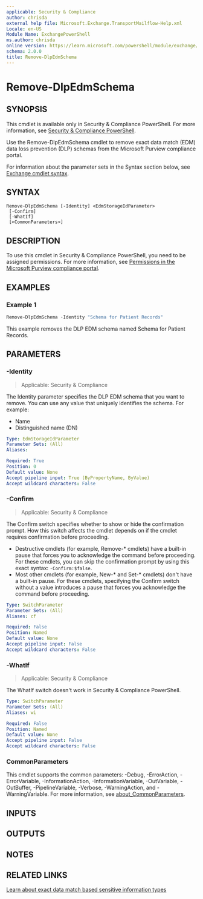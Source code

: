 ```yaml
---
applicable: Security & Compliance
author: chrisda
external help file: Microsoft.Exchange.TransportMailflow-Help.xml
Locale: en-US
Module Name: ExchangePowerShell
ms.author: chrisda
online version: https://learn.microsoft.com/powershell/module/exchange/remove-dlpedmschema
schema: 2.0.0
title: Remove-DlpEdmSchema
---
```


# Remove-DlpEdmSchema

## SYNOPSIS
This cmdlet is available only in Security & Compliance PowerShell. For more information, see [Security & Compliance PowerShell](https://learn.microsoft.com/powershell/exchange/scc-powershell).

Use the Remove-DlpEdmSchema cmdlet to remove exact data match (EDM) data loss prevention (DLP) schemas from the Microsoft Purview compliance portal.

For information about the parameter sets in the Syntax section below, see [Exchange cmdlet syntax](https://learn.microsoft.com/powershell/exchange/exchange-cmdlet-syntax).

## SYNTAX

```
Remove-DlpEdmSchema [-Identity] <EdmStorageIdParameter>
 [-Confirm]
 [-WhatIf]
 [<CommonParameters>]
```

## DESCRIPTION
To use this cmdlet in Security & Compliance PowerShell, you need to be assigned permissions. For more information, see [Permissions in the Microsoft Purview compliance portal](https://learn.microsoft.com/purview/microsoft-365-compliance-center-permissions).

## EXAMPLES

### Example 1
```powershell
Remove-DlpEdmSchema -Identity "Schema for Patient Records"
```

This example removes the DLP EDM schema named Schema for Patient Records.

## PARAMETERS

### -Identity

> Applicable: Security & Compliance

The Identity parameter specifies the DLP EDM schema that you want to remove. You can use any value that uniquely identifies the schema. For example:

- Name
- Distinguished name (DN)

```yaml
Type: EdmStorageIdParameter
Parameter Sets: (All)
Aliases:

Required: True
Position: 0
Default value: None
Accept pipeline input: True (ByPropertyName, ByValue)
Accept wildcard characters: False
```

### -Confirm

> Applicable: Security & Compliance

The Confirm switch specifies whether to show or hide the confirmation prompt. How this switch affects the cmdlet depends on if the cmdlet requires confirmation before proceeding.

- Destructive cmdlets (for example, Remove-\* cmdlets) have a built-in pause that forces you to acknowledge the command before proceeding. For these cmdlets, you can skip the confirmation prompt by using this exact syntax: `-Confirm:$false`.
- Most other cmdlets (for example, New-\* and Set-\* cmdlets) don't have a built-in pause. For these cmdlets, specifying the Confirm switch without a value introduces a pause that forces you acknowledge the command before proceeding.

```yaml
Type: SwitchParameter
Parameter Sets: (All)
Aliases: cf

Required: False
Position: Named
Default value: None
Accept pipeline input: False
Accept wildcard characters: False
```

### -WhatIf

> Applicable: Security & Compliance

The WhatIf switch doesn't work in Security & Compliance PowerShell.

```yaml
Type: SwitchParameter
Parameter Sets: (All)
Aliases: wi

Required: False
Position: Named
Default value: None
Accept pipeline input: False
Accept wildcard characters: False
```

### CommonParameters
This cmdlet supports the common parameters: -Debug, -ErrorAction, -ErrorVariable, -InformationAction, -InformationVariable, -OutVariable, -OutBuffer, -PipelineVariable, -Verbose, -WarningAction, and -WarningVariable. For more information, see [about_CommonParameters](https://go.microsoft.com/fwlink/p/?LinkID=113216).

## INPUTS

## OUTPUTS

## NOTES

## RELATED LINKS

[Learn about exact data match based sensitive information types](https://learn.microsoft.com/purview/sit-learn-about-exact-data-match-based-sits)
